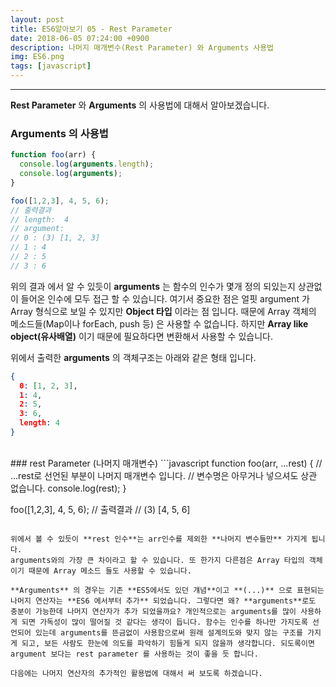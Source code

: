 ```yaml
---
layout: post
title: ES6알아보기 05 - Rest Parameter
date: 2018-06-05 07:24:00 +0900
description: 나머지 매개변수(Rest Parameter) 와 Arguments 사용법
img: ES6.png
tags: [javascript]
---
```

------------------------------------------------
**Rest Parameter** 와 **Arguments** 의 사용법에 대해서 알아보겠습니다.

### Arguments 의 사용법

```javascript
function foo(arr) {
  console.log(arguments.length);
  console.log(arguments);
}

foo([1,2,3], 4, 5, 6);
// 출력결과
// length:  4
// argument:
// 0 : (3) [1, 2, 3]
// 1 : 4
// 2 : 5
// 3 : 6
```

위의 결과 에서 알 수 있듯이 **arguments** 는 함수의 인수가 몇개 정의 되있는지 상관없이
들어온 인수에 모두 접근 할 수 있습니다. 여기서 중요한 점은 얼핏 argument 가 Array 형식으로 보일 수 있지만 **Object 타입** 이라는 점 입니다. 때문에 Array 객체의 메소드들(Map이나 forEach, push 등) 은 사용할 수 없습니다. 하지만 **Array like object(유사배열)** 이기 때문에 필요하다면 변환해서 사용할 수 있습니다.

위에서 출력한 **arguments** 의 객체구조는 아래와 같은 형태 입니다.
```json
{
  0: [1, 2, 3],
  1: 4,
  2: 5,
  3: 6,
  length: 4
}
```

<br/>
### rest Parameter (나머지 매개변수)
```javascript
function foo(arr, ...rest) {
  // ...rest로 선언된 부분이 나머지 매개변수 입니다.
  // 변수명은 아무거나 넣으셔도 상관 없습니다.
  console.log(rest);
}

foo([1,2,3], 4, 5, 6);
// 출력결과
// (3) [4, 5, 6]
```

위에서 볼 수 있듯이 **rest 인수**는 arr인수를 제외한 **나머지 변수들만** 가지게 됩니다.
arguments와의 가장 큰 차이라고 할 수 있습니다. 또 한가지 다른점은 Array 타입의 객체이기 때문에 Array 메소드 들도 사용할 수 있습니다.

**Arguments** 의 경우는 기존 **ES5에서도 있던 걔념**이고 **(...)** 으로 표현되는 나머지 연산자는 **ES6 에서부터 추가** 되었습니다. 그렇다면 왜? **arguments**로도 충분이 가능한데 나머지 연산자가 추가 되었을까요? 개인적으로는 arguments를 많이 사용하게 되면 가독성이 많이 떨어질 것 같다는 생각이 듭니다. 함수는 인수를 하나만 가지도록 선언되어 있는데 arguments를 뜬금없이 사용함으로써 원래 설계의도와 맞지 않는 구조를 가지게 되고, 보든 사람도 한눈에 의도를 파악하기 힘들게 되지 않을까 생각합니다. 되도록이면 argument 보다는 rest parameter 를 사용하는 것이 좋을 듯 합니다.

다음에는 나머지 연산자의 추가적인 활용법에 대해서 써 보도록 하겠습니다.